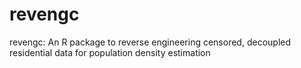 # revengc
revengc: An R package to reverse engineering censored, decoupled residential data for population density estimation
